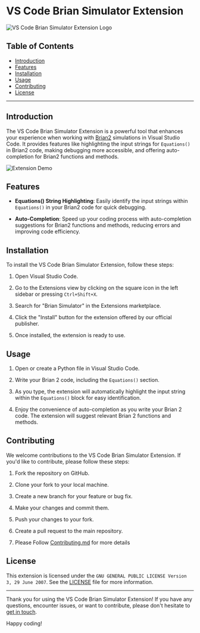 # VS Code Brian Simulator Extension

![VS Code Brian Simulator Extension Logo](https://github.com/brian-team/brian-code-editor/blob/main/brianextension/logo.png)

## Table of Contents
- [Introduction](#introduction)
- [Features](#features)
- [Installation](#installation)
- [Usage](#usage)
- [Contributing](#contributing)
- [License](#license)

---

## Introduction

The VS Code Brian Simulator Extension is a powerful tool that enhances your experience when working with [Brian2](https://brian2.readthedocs.io/) simulations in Visual Studio Code. It provides features like highlighting the input strings for `Equations()` in Brian2 code, making debugging more accessible, and offering auto-completion for Brian2 functions and methods.

![Extension Demo](images/demo.gif)

## Features

- **Equations() String Highlighting**: Easily identify the input strings within `Equations()` in your Brian2 code for quick debugging.

- **Auto-Completion**: Speed up your coding process with auto-completion suggestions for Brian2 functions and methods, reducing errors and improving code efficiency.


## Installation

To install the VS Code Brian Simulator Extension, follow these steps:

1. Open Visual Studio Code.

2. Go to the Extensions view by clicking on the square icon in the left sidebar or pressing `Ctrl+Shift+X`.

3. Search for "Brian Simulator" in the Extensions marketplace.

4. Click the "Install" button for the extension offered by our official publisher.

5. Once installed, the extension is ready to use.

## Usage

1. Open or create a Python file in Visual Studio Code.

2. Write your Brian 2 code, including the `Equations()` section.

3. As you type, the extension will automatically highlight the input string within the `Equations()` block for easy identification.

4. Enjoy the convenience of auto-completion as you write your Brian 2 code. The extension will suggest relevant Brian 2 functions and methods.


## Contributing

We welcome contributions to the VS Code Brian Simulator Extension. If you'd like to contribute, please follow these steps:

1. Fork the repository on GitHub.

2. Clone your fork to your local machine.

3. Create a new branch for your feature or bug fix.

4. Make your changes and commit them.

5. Push your changes to your fork.

6. Create a pull request to the main repository.

7. Please Follow [Contributing.md](CONTRIBUTING.MD) for more details 


## License

This extension is licensed under the `GNU GENERAL PUBLIC LICENSE Version 3, 29 June 2007`. See the [LICENSE](https://github.com/brian-team/brian-code-editor/blob/main/brianextension/LICENSE) file for more information.

---

Thank you for using the VS Code Brian Simulator Extension! If you have any questions, encounter issues, or want to contribute, please don't hesitate to [get in touch]().

Happy coding!
